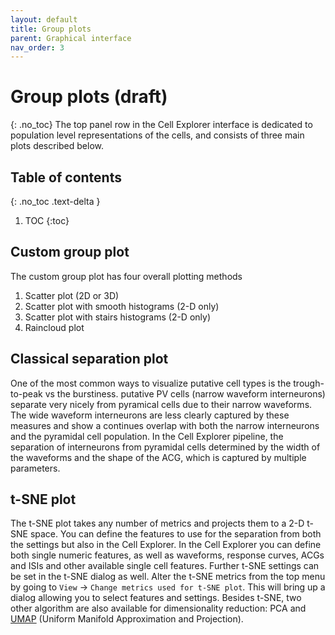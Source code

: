 ```yaml
---
layout: default
title: Group plots
parent: Graphical interface
nav_order: 3
---
```

# Group plots (draft)
{: .no_toc}
The top panel row in the Cell Explorer interface is dedicated to population level representations of the cells, and consists of three main plots described below.

## Table of contents
{: .no_toc .text-delta }

1. TOC
{:toc}

## Custom group plot
The custom group plot has four overall plotting methods
1. Scatter plot (2D or 3D)
2. Scatter plot with smooth histograms (2-D only)
3. Scatter plot with stairs histograms (2-D only)
4. Raincloud plot

## Classical separation plot
One of the most common ways to visualize putative cell types is the trough-to-peak vs the burstiness. putative PV cells (narrow waveform interneurons) separate very nicely from pyramical cells due to their narrow waveforms. The wide waveform interneurons are less clearly captured by these measures and show a continues overlap with both the narrow interneurons and the pyramidal cell population. In the Cell Explorer pipeline, the separation of interneurons from pyramidal cells  determined by the width of the waveforms and the shape of the ACG, which is captured by multiple parameters.

## t-SNE plot
The t-SNE plot takes any number of metrics and projects them to a 2-D t-SNE space. You can define the features to use for the separation from both the settings but also in the Cell Explorer. In the Cell Explorer you can define both single numeric features, as well as waveforms, response curves, ACGs and ISIs and other available single cell features. Further t-SNE settings can be set in the t-SNE dialog as well. Alter the t-SNE metrics from the top menu by going to `View` -> `Change metrics used for t-SNE plot`. This will bring up a dialog allowing you to select features and settings. Besides t-SNE, two other algorithm are also available for dimensionality reduction: PCA and [UMAP](https://umap-learn.readthedocs.io/en/latest/) (Uniform Manifold Approximation and Projection). 
